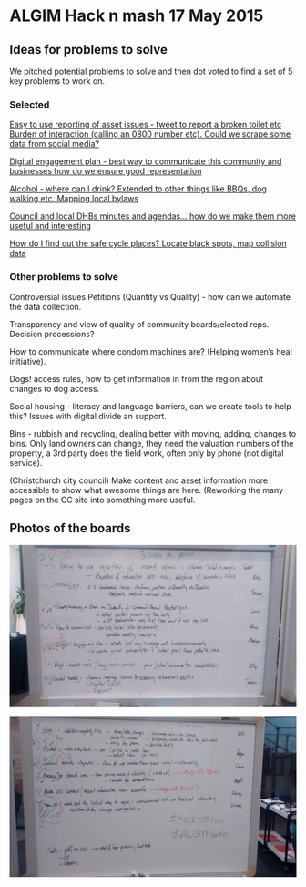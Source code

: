 # ALGIM Hack n mash 17 May 2015

## Ideas for problems to solve
We pitched potential problems to solve and then dot voted to find a set of 5 key problems to work on.

### Selected
[Easy to use reporting of asset issues - tweet to report a broken toilet etc Burden of interaction (calling an 0800 number etc). Could we scrape some data from social media?](easy-to-use-reporting-of-asset-issues.md)

[Digital engagement plan - best way to communicate this community and businesses how do we ensure good representation](digital-engagement.md)

[Alcohol - where can I drink? Extended to other things like BBQs, dog walking etc. Mapping local bylaws](mapping-bylaws.md)

[Council and local DHBs minutes and agendas… how do we make them more useful and  interesting](making-minutes-useful.md)

[How do I find out the safe cycle places? Locate black spots, map collision data](safe-cycle-places.md)

### Other problems to solve
Controversial issues Petitions (Quantity vs Quality) - how can we automate the data collection.

Transparency and view of quality of community boards/elected reps. Decision processions? 

How to communicate where condom machines are? (Helping women’s heal initiative).

Dogs! access rules, how to get information in from the region about changes to dog access.

Social housing - literacy and language barriers, can we create tools to help this? Issues with digital divide an support.

Bins - rubbish and recycling, dealing better with moving, adding, changes to bins. Only land owners can change, they need the valuation numbers of the property, a 3rd party does the field work, often only by phone (not digital service).

(Christchurch city council) Make content and asset information more accessible to show what awesome things are here. (Reworking the many pages on the CC site into something more useful.


## Photos of the boards

![Problem board 1](assets/problem-board-1.jpg)

![Problem board 2](assets/problem-board-2.jpg)














